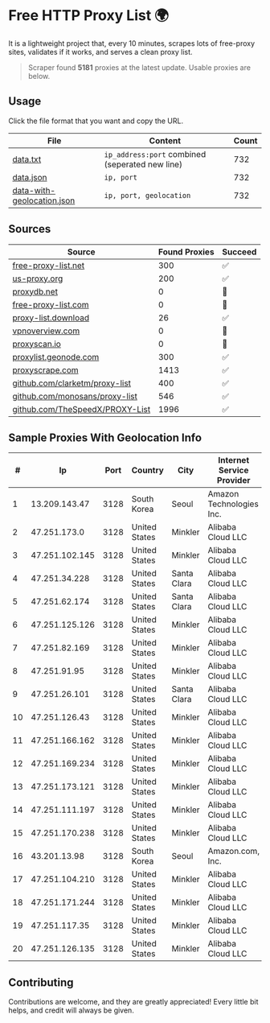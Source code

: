 
# Free HTTP Proxy List 🌍

It is a lightweight project that, every 10 minutes, scrapes lots of free-proxy sites, validates if it works, and serves a clean proxy list.


> Scraper found **5181** proxies at the latest update. Usable proxies are below.

## Usage

Click the file format that you want and copy the URL.


|File|Content|Count|
|----|-------|-----|
|[data.txt](https://raw.githubusercontent.com/themiralay/Proxy-List-World/master/data.txt)|`ip_address:port` combined (seperated new line)|732|
|[data.json](https://raw.githubusercontent.com/themiralay/Proxy-List-World/master/data.json)|`ip, port`|732|
|[data-with-geolocation.json](https://raw.githubusercontent.com/themiralay/Proxy-List-World/master/data-with-geolocation.json)|`ip, port, geolocation`|732|

## Sources

|Source|Found Proxies|Succeed|
|------|-------------|-------|
|[free-proxy-list.net](https://free-proxy-list.net)|300|✅|
|[us-proxy.org](https://www.us-proxy.org)|200|✅|
|[proxydb.net](http://proxydb.net)|0|🚫|
|[free-proxy-list.com](https://free-proxy-list.com/?page=&port=&type%5B%5D=http&type%5B%5D=https&up_time=0&search=Search)|0|🚫|
|[proxy-list.download](https://www.proxy-list.download/HTTP)|26|✅|
|[vpnoverview.com](https://vpnoverview.com/privacy/anonymous-browsing/free-proxy-servers)|0|🚫|
|[proxyscan.io](https://www.proxyscan.io)|0|🚫|
|[proxylist.geonode.com](https://proxylist.geonode.com/api/proxy-list?limit=300&page=1&sort_by=lastChecked&sort_type=desc&protocols=http,https)|300|✅|
|[proxyscrape.com](https://api.proxyscrape.com/v2/?request=displayproxies&protocol=http&timeout=10000&country=all&ssl=all&anonymity=all)|1413|✅|
|[github.com/clarketm/proxy-list](https://raw.githubusercontent.com/clarketm/proxy-list/master/proxy-list-raw.txt)|400|✅|
|[github.com/monosans/proxy-list](https://raw.githubusercontent.com/monosans/proxy-list/main/proxies/http.txt)|546|✅|
|[github.com/TheSpeedX/PROXY-List](https://raw.githubusercontent.com/TheSpeedX/PROXY-List/master/http.txt)|1996|✅|


## Sample Proxies With Geolocation Info

|#|Ip|Port|Country|City|Internet Service Provider|
|-|--|----|-------|----|-------------------------|
|1|13.209.143.47|3128|South Korea|Seoul|Amazon Technologies Inc.|
|2|47.251.173.0|3128|United States|Minkler|Alibaba Cloud LLC|
|3|47.251.102.145|3128|United States|Minkler|Alibaba Cloud LLC|
|4|47.251.34.228|3128|United States|Santa Clara|Alibaba Cloud LLC|
|5|47.251.62.174|3128|United States|Santa Clara|Alibaba Cloud LLC|
|6|47.251.125.126|3128|United States|Minkler|Alibaba Cloud LLC|
|7|47.251.82.169|3128|United States|Minkler|Alibaba Cloud LLC|
|8|47.251.91.95|3128|United States|Minkler|Alibaba Cloud LLC|
|9|47.251.26.101|3128|United States|Santa Clara|Alibaba Cloud LLC|
|10|47.251.126.43|3128|United States|Minkler|Alibaba Cloud LLC|
|11|47.251.166.162|3128|United States|Minkler|Alibaba Cloud LLC|
|12|47.251.169.234|3128|United States|Minkler|Alibaba Cloud LLC|
|13|47.251.173.121|3128|United States|Minkler|Alibaba Cloud LLC|
|14|47.251.111.197|3128|United States|Minkler|Alibaba Cloud LLC|
|15|47.251.170.238|3128|United States|Minkler|Alibaba Cloud LLC|
|16|43.201.13.98|3128|South Korea|Seoul|Amazon.com, Inc.|
|17|47.251.104.210|3128|United States|Minkler|Alibaba Cloud LLC|
|18|47.251.171.244|3128|United States|Minkler|Alibaba Cloud LLC|
|19|47.251.117.35|3128|United States|Minkler|Alibaba Cloud LLC|
|20|47.251.126.135|3128|United States|Minkler|Alibaba Cloud LLC|



## Contributing

Contributions are welcome, and they are greatly appreciated! Every
little bit helps, and credit will always be given.

